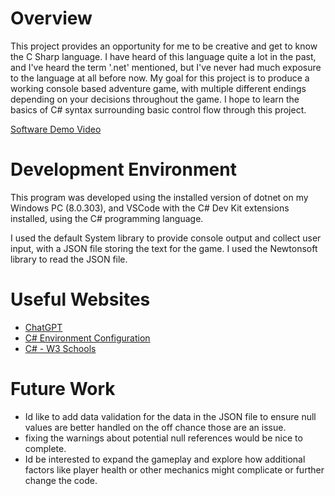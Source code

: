 # Overview

This project provides an opportunity for me to be creative and get to know the C Sharp language. I have heard of this language quite a lot in the past, and I've heard the term '.net' mentioned, but I've never had much exposure to the language at all before now. My goal for this project is to produce a working console based adventure game, with multiple different endings depending on your decisions throughout the game. I hope to learn the basics of C# syntax surrounding basic control flow through this project.

[Software Demo Video](https://youtu.be/ZRUrGqFByBg)

# Development Environment

This program was developed using the installed version of dotnet on my Windows PC (8.0.303), and VSCode with the C# Dev Kit extensions installed, using the C# programming language. 

I used the default System library to provide console output and collect user input, with a JSON file storing the text for the game. I used the Newtonsoft library to read the JSON file.

# Useful Websites

- [ChatGPT](https://chatgpt.com)
- [C# Environment Configuration](https://www.geeksforgeeks.org/setting-environment-c-sharp/)
- [C# - W3 Schools](https://www.w3schools.com/cs/index.php)

# Future Work

- Id like to add data validation for the data in the JSON file to ensure null values are better handled on the off chance those are an issue.
- fixing the warnings about potential null references would be nice to complete.
- Id be interested to expand the gameplay and explore how additional factors like player health or other mechanics might complicate or further change the code.
